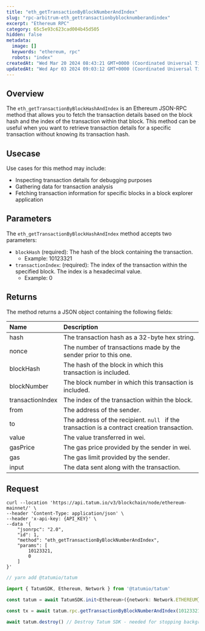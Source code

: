 ```yaml
---
title: "eth_getTransactionByBlockNumberAndIndex"
slug: "rpc-arbitrum-eth_gettransactionbyblocknumberandindex"
excerpt: "Ethereum RPC"
category: 65c5e93c623cad004b45d505
hidden: false
metadata: 
  image: []
  keywords: "ethereum, rpc"
  robots: "index"
createdAt: "Wed Mar 20 2024 08:43:21 GMT+0000 (Coordinated Universal Time)"
updatedAt: "Wed Apr 03 2024 09:03:12 GMT+0000 (Coordinated Universal Time)"
---
```

## Overview

The `eth_getTransactionByBlockHashAndIndex` is an Ethereum JSON-RPC method that allows you to fetch the transaction details based on the block hash and the index of the transaction within that block. This method can be useful when you want to retrieve transaction details for a specific transaction without knowing its transaction hash.

## Usecase

Use cases for this method may include:

- Inspecting transaction details for debugging purposes
- Gathering data for transaction analysis
- Fetching transaction information for specific blocks in a block explorer application

## Parameters

The `eth_getTransactionByBlockHashAndIndex` method accepts two parameters:

- `blockHash` (required): The hash of the block containing the transaction.
  - Example: 10123321
- `transactionIndex`: (required): The index of the transaction within the specified block. The index is a hexadecimal value.
  - Example: 0

## Returns

The method returns a JSON object containing the following fields:

| Name             | Description                                                                                  |
| :--------------- | :------------------------------------------------------------------------------------------- |
| hash             | The transaction hash as a 32-byte hex string.                                                |
| nonce            | The number of transactions made by the sender prior to this one.                             |
| blockHash        | The hash of the block in which this transaction is included.                                 |
| blockNumber      | The block number in which this transaction is included.                                      |
| transactionIndex | The index of the transaction within the block.                                               |
| from             | The address of the sender.                                                                   |
| to               | The address of the recipient. `null ` if the transaction is a contract creation transaction. |
| value            | The value transferred in wei.                                                                |
| gasPrice         | The gas price provided by the sender in wei.                                                 |
| gas              | The gas limit provided by the sender.                                                        |
| input            | The data sent along with the transaction.                                                    |

## Request

```curl cURL
curl --location 'https://api.tatum.io/v3/blockchain/node/ethereum-mainnet/' \
--header 'Content-Type: application/json' \
--header 'x-api-key: {API_KEY}' \
--data '{
    "jsonrpc": "2.0",
    "id": 1,
    "method": "eth_getTransactionByBlockNumberAndIndex",
    "params": [
        10123321,
        0
    ]
}'

```
```typescript JS SDK
// yarn add @tatumio/tatum

import { TatumSDK, Ethereum, Network } from '@tatumio/tatum'

const tatum = await TatumSDK.init<Ethereum>({network: Network.ETHEREUM})

const tx = await tatum.rpc.getTransactionByBlockNumberAndIndex(10123321, 0)

await tatum.destroy() // Destroy Tatum SDK - needed for stopping background jobs
```
